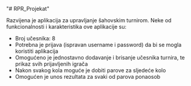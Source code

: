 "# RPR_Projekat" 

Razvijena je aplikacija za upravljanje šahovskim turnirom. Neke od funkcionalnosti i karakteristika ove aplikacije su:

- Broj učesnika: 8
- Potrebna je prijava (ispravan username i password) da bi se mogla koristiti aplikacija
- Omogućeno je jednostavno dodavanje i brisanje učesnika turnira, te prikaz svih prijavljenih igrača
- Nakon svakog kola moguće je dobiti parove za sljedeće kolo
- Omogućen je unos rezultata za svaki od parova ponaosob

